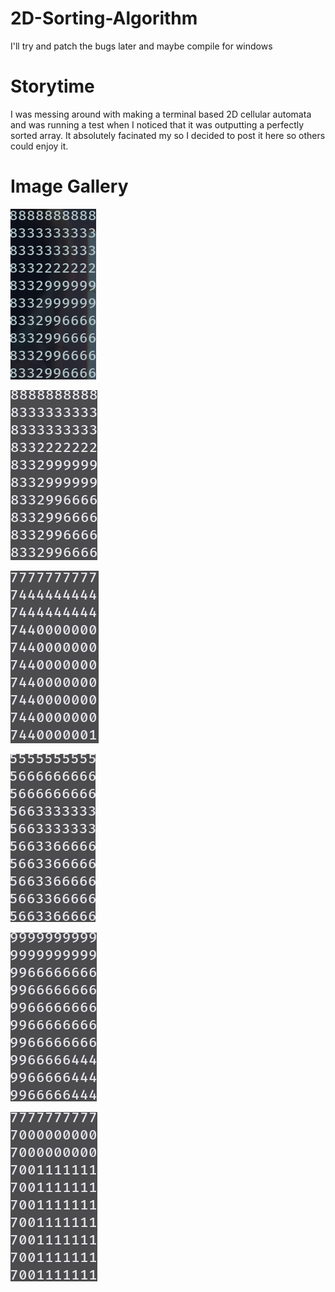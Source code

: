 # 2D-Sorting-Algorithm
I'll try and patch the bugs later and maybe compile for windows

# Storytime
I was messing around with making a terminal based 2D cellular automata and was running a test when I noticed that it was outputting a perfectly sorted array.
It absolutely facinated my so I decided to post it here so others could enjoy it.

# Image Gallery
![Sorting Algo Image 1](https://github.com/shadow64321/2D-Sorting-Algorithm/blob/main/Screenshots/1.png?raw=true)

![Sorting Algo Image 2](https://github.com/shadow64321/2D-Sorting-Algorithm/blob/main/Screenshots/2.png?raw=true)

![Sorting Algo Image 3](https://github.com/shadow64321/2D-Sorting-Algorithm/blob/main/Screenshots/3.png?raw=true)

![Sorting Algo Image 4](https://github.com/shadow64321/2D-Sorting-Algorithm/blob/main/Screenshots/4.png?raw=true)

![Sorting Algo Image 5](https://github.com/shadow64321/2D-Sorting-Algorithm/blob/main/Screenshots/5.png?raw=true)

![Sorting Algo Image 6](https://github.com/shadow64321/2D-Sorting-Algorithm/blob/main/Screenshots/6.png?raw=true)
